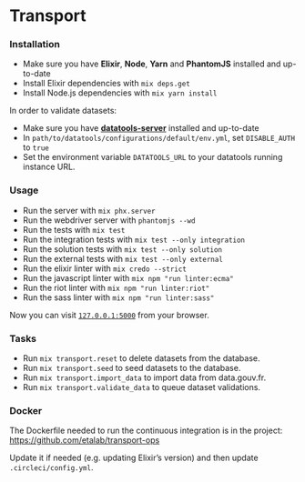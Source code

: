 # Transport

### Installation

  * Make sure you have **Elixir**, **Node**, **Yarn** and **PhantomJS** installed and up-to-date
  * Install Elixir dependencies with `mix deps.get`
  * Install Node.js dependencies with `mix yarn install`

In order to validate datasets:

  * Make sure you have [**datatools-server**](http://conveyal-data-tools.readthedocs.io/en/dev/) installed and up-to-date
  * In `path/to/datatools/configurations/default/env.yml`, set `DISABLE_AUTH` to `true`
  * Set the environment variable `DATATOOLS_URL` to your datatools running instance URL.

### Usage

  * Run the server with `mix phx.server`
  * Run the webdriver server with `phantomjs --wd`
  * Run the tests with `mix test`
  * Run the integration tests with `mix test --only integration`
  * Run the solution tests with `mix test --only solution`
  * Run the external tests with `mix test --only external`
  * Run the elixir linter with `mix credo --strict`
  * Run the javascript linter with `mix npm "run linter:ecma"`
  * Run the riot linter with `mix npm "run linter:riot"`
  * Run the sass linter with `mix npm "run linter:sass"`

Now you can visit [`127.0.0.1:5000`](http://127.0.0.1:5000) from your browser.

### Tasks

  * Run `mix transport.reset` to delete datasets from the database.
  * Run `mix transport.seed` to seed datasets to the database.
  * Run `mix transport.import_data` to import data from data.gouv.fr.
  * Run `mix transport.validate_data` to queue dataset validations.

### Docker

  The Dockerfile needed to run the continuous integration is in the project:
  https://github.com/etalab/transport-ops

  Update it if needed (e.g. updating Elixir’s version) and then update `.circleci/config.yml`.
